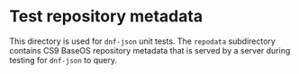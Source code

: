 # Test repository metadata

This directory is used for `dnf-json` unit tests.  The `repodata` subdirectory contains CS9 BaseOS repository metadata that is served by a server during testing for `dnf-json` to query.
